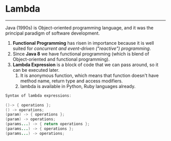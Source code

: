 # Lambda

-----------------------------------------------

Java (1990s) is Object-oriented programming language, and it was the principal paradigm of software development.

1. **Functional Programming** has risen in importance because it is well suited for _concurrent and event-driven ("reactive") programming_.
2. Since **Java 8** we have functional programming (which is blend of Object-oriented and functional programming).
3. **Lambda Expression** is a block of code that we can pass around, so it can be executed later.
   1. It is anonymous function, which means that function doesn't have method name, return type and access modifiers.
   2. lambda is available in Python, Ruby languages already.


```java
Syntax of lambda expressions:
        
()-> { operations };
() -> operations;
(param) -> { operations }; 
(param) -> operations;
(params...) -> { return operations };
(params...) -> { operations };
(params...) -> operations;

```